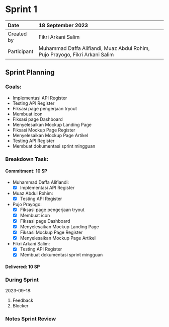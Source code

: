 # Sprint 1


|Date|18 September 2023|
| :- | :- |
|Created by|Fikri Arkani Salim|
|Participant|Muhammad Daffa Alifiandi, Muaz Abdul Rohim, Pujo Prayogo, Fikri Arkani Salim|
## Sprint Planning
### Goals:
- Implementasi API Register 
- Testing API Register 
- Fiksasi page pengerjaan tryout 
- Membuat icon 
- Fiksasi page Dashboard 
- Menyelesaikan Mockup Landing Page 
- Fiksasi Mockup Page Register 
- Menyelesaikan Mockup Page Artikel 
- Testing API Register 
- Membuat dokumentasi sprint mingguan 
### Breakdown Task:
#### Commitment: 10 SP
- Muhammad Daffa Alifiandi: 
  - [X] Implementasi API Register 
- Muaz Abdul Rohim: 
  - [X] Testing API Register 
- Pujo Prayogo: 
  - [X] Fiksasi page pengerjaan tryout 
  - [X] Membuat icon 
  - [X] Fiksasi page Dashboard 
  - [X] Menyelesaikan Mockup Landing Page 
  - [X] Fiksasi Mockup Page Register 
  - [X] Menyelesaikan Mockup Page Artikel 
- Fikri Arkani Salim: 
  - [X] Testing API Register 
  - [X] Membuat dokumentasi sprint mingguan 

#### Delivered:	 10 SP
### During Sprint
2023-09-18:

1. Feedback
1. Blocker
### Notes Sprint Review


